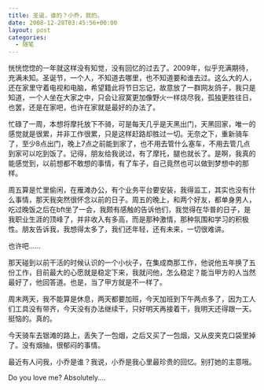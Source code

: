 ```yaml
---
title: 圣诞，谁的？小乔，我的。
date: 2008-12-28T03:45:56+00:00
layout: post
categories:
  - 随笔
---
```

恍恍惚惚的一年就这样没有知觉，没有回忆的过去了。2009年，似乎充满期待，充满未知。圣诞节，一个人，不知道去哪里，也不知道要和谁去过。这么大的人，还在家里守着电视和电脑，希望籍此将节日忘记，故意放了一群网友鸽子，我只是知道，一个人坐在大家之中，只会让寂寞更加像野火一样烧尽我，孤独更胜往日，也罢，还是在家吧，也许在家就是最好的办法了。

忙碌了一周，本想将摩托放下不骑，可是每天几乎是天黑出门，天黑回家，唯一的感觉就是很累，并非工作很累，只是这样赶路却胜过一切。无奈之下，重新骑车了，至少8点出门，晚上7点之前能到家了，也不用去管什么塞车，不用去管几点到家可以吃到饭了。记得，朋友给我说过，有了摩托，腿也就长了。是啊，我真的能感觉到，以前想都不敢想的事情，有了车子，自己竟然也可以做到梦想中的那样。

周五算是忙里偷闲，在雁滩办公，有个业务平台要安装，我得监工，其实也没有什么事情，那天我突然很怀念以前的日子。周五的晚上，和两个好友，都单身男人，吃过晚饭之后在bft坐了一会，我颇有感触的告诉他们，我觉得在华普的日子，是我职业生涯的顶峰了，并非收入有多高，而是那种激情，那种氛围和学习的积极性。朋友告诉我，我想得太多了，我们还年轻，还有未来，一切很难讲。

也许吧……

那天碰到以前干活的时候认识的一个小伙子，在集成商那工作，他说他五年换了五份工作，目前最大的心愿就是稳定下来，我就问他，怎么稳定？能当甲方的人当然最好了，他回答道。也是，当了甲方就是不一样了。
<!--more-->
周末两天，我不能算是休息，两天都要加班，今天加班到下午两点多了，因为工人们工具没有带齐，今天没有办法继续干，只好明天再接着干，我明天还得跟一天。挺恼的。真的。

今天骑车去银滩的路上，丢失了一包烟，之后又买了一包烟，又从皮夹克口袋里掉了。没有烟抽，很郁闷的事情。

最近有人问我，小乔是谁？我说，小乔是我心里最珍贵的回忆。别打她的主意哦。

Do you love me? Absolutely….